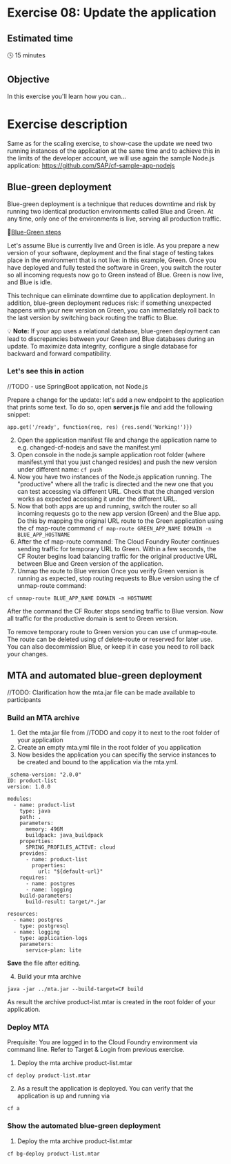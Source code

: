 # Exercise 08: Update the application

## Estimated time

:clock4: 15 minutes

## Objective

In this exercise you'll learn how you can...

# Exercise description
Same as for the scaling exercise, to show-case the update we need two running instances of the application at the same time and to achieve this in the limits of the developer account, we will use again the sample Node.js application: https://github.com/SAP/cf-sample-app-nodejs

## Blue-green deployment
Blue-green deployment is a technique that reduces downtime and risk by running two identical production environments called Blue and Green. At any time, only one of the environments is live, serving all production traffic.

:link:[Blue-Green steps](https://docs.cloudfoundry.org/devguide/deploy-apps/blue-green.html)

Let's assume Blue is currently live and Green is idle. As you prepare a new version of your software, deployment and the final stage of testing takes place in the environment that is not live: in this example, Green. Once you have deployed and fully tested the software in Green, you switch the router so all incoming requests now go to Green instead of Blue. Green is now live, and Blue is idle.

This technique can eliminate downtime due to application deployment. In addition, blue-green deployment reduces risk: if something unexpected happens with your new version on Green, you can immediately roll back to the last version by switching back routing the traffic to Blue.

:bulb: **Note:** If your app uses a relational database, blue-green deployment can lead to discrepancies between your Green and Blue databases during an update. To maximize data integrity, configure a single database for backward and forward compatibility.

### Let's see this in action

//TODO - use SpringBoot application, not Node.js

Prepare a change for the update: let's add a new endpoint to the application that prints some text. To do so, open **server.js** file and add the following snippet:
```Node
app.get('/ready', function(req, res) {res.send('Working!')})
```
2. Open the application manifest file and change the application name to e.g. changed-cf-nodejs and save the manifest.yml
3. Open console in the node.js sample application root folder (where manifest.yml that you just changed resides) and push the new version under different name: ```cf push```
4. Now you have two instances of the Node.js application running. The "productive" where all the trafic is directed and the new one that you can test accessing via different URL. Check that the changed version works as expected accessing it under the different URL.
5. Now that both apps are up and running, switch the router so all incoming requests go to the new  app version (Green) and the Blue app. Do this by mapping the original URL route to the Green application using the cf map-route command ```cf map-route GREEN_APP_NAME DOMAIN -n BLUE_APP_HOSTNAME```
6. After the cf map-route command:
The Cloud Foundry Router continues sending traffic for temporary URL to Green.
Within a few seconds, the CF Router begins load balancing traffic for the original productive URL between Blue and Green version of the application.
7. Unmap the route to Blue version
Once you verify Green version is running as expected, stop routing requests to Blue version using the cf unmap-route command:
```
cf unmap-route BLUE_APP_NAME DOMAIN -n HOSTNAME
```
After the command the CF Router stops sending traffic to Blue version. Now all traffic for the productive domain is sent to Green version.

To remove temporary route to Green version you can use cf unmap-route. The route can be deleted using cf delete-route or reserved for later use. You can also decommission Blue, or keep it in case you need to roll back your changes.

## MTA and automated blue-green deployment

//TODO: Clarification how the mta.jar file can be made available to participants

### Build an MTA archive
1. Get the mta.jar file from //TODO and copy it to next to the root folder of your application
2. Create an empty mta.yml file in the root folder of you application
3. Now besides the application you can specifiy the service instances to be created and bound to the application via the mta.yml.
```Configuration
_schema-version: "2.0.0"
ID: product-list
version: 1.0.0

modules:
  - name: product-list
    type: java
    path: .
    parameters:
      memory: 496M
      buildpack: java_buildpack
    properties:
      SPRING_PROFILES_ACTIVE: cloud
    provides:
      - name: product-list
        properties:
          url: "${default-url}"
    requires:
      - name: postgres
      - name: logging
    build-parameters:
      build-result: target/*.jar

resources:
  - name: postgres
    type: postgresql
  - name: logging
    type: application-logs
    parameters:
      service-plan: lite
```
**Save** the file after editing.

4. Build your mta archive
```
java -jar ../mta.jar --build-target=CF build
```

As result the archive product-list.mtar is created in the root folder of your application.

### Deploy MTA
Prequisite: You are logged in to the Cloud Foundry environment via command line. Refer to Target & Login from previous exercise.

1. Deploy the mta archive product-list.mtar
```
cf deploy product-list.mtar
```

2. As a result the application is deployed. You can verify that the application is up and running via
```
cf a 
```

### Show the automated blue-green deployment
1. Deploy the mta archive product-list.mtar
```
cf bg-deploy product-list.mtar
```
